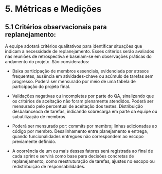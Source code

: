 # **5. Métricas e Medições**

## **5.1 Critérios observacionais para replanejamento:**

A equipe adotará critérios qualitativos para identificar situações que indicam a necessidade de replanejamento. Esses critérios serão avaliados nas reuniões de retrospectiva e baseiam-se em observações práticas do andamento do projeto. São considerados:

* Baixa participação de membros essenciais, evidenciada por atrasos frequentes, ausência em atividades-chave ou acúmulo de tarefas sem progresso. Poderá ser mensurado por meio de uma tabela de participação do projeto final.

* Validações negativas ou incompletas por parte do QA, sinalizando que os critérios de aceitação não foram plenamente atendidos. Poderá ser mensurado pelo percentual de aceitação dos testes.
Distribuição desbalanceada de tarefas, indicando sobrecarga em parte da equipe ou subutilização de membros. 

* Poderá ser mensurado por: commits por membro; linhas adicionadas ao código por membro.
Desalinhamento entre planejamento e entrega, quando funcionalidades entregues não correspondem ao escopo previamente definido.

* A ocorrência de um ou mais desses fatores será registrada ao final de cada sprint e servirá como base para decisões concretas de replanejamento, como reestruturação de tarefas, ajustes no escopo ou redistribuição de responsabilidades.

